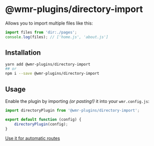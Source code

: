 # @wmr-plugins/directory-import

Allows you to import multiple files like this:

```js
import files from 'dir:./pages';
console.log(files); // ['home.js', 'about.js']
```

## Installation

```sh
yarn add @wmr-plugins/directory-import
## or
npm i --save @wmr-plugins/directory-import
```

## Usage

Enable the plugin by importing _(or pasting!)_ it into your `wmr.config.js`:

```js
import directoryPlugin from '@wmr-plugins/directory-import';

export default function (config) {
	directoryPlugin(config);
}
```

[Use it for automatic routes](https://github.com/preactjs/wmr/wiki/Configuration-Recipes#filesystem-based-routing--page-component-loading-)
